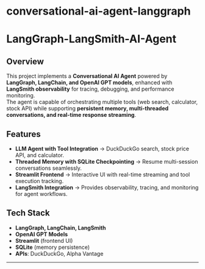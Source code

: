 # conversational-ai-agent-langgraph

# LangGraph-LangSmith-AI-Agent

## Overview
This project implements a **Conversational AI Agent** powered by **LangGraph, LangChain, and OpenAI GPT models**, enhanced with **LangSmith observability** for tracing, debugging, and performance monitoring.  
The agent is capable of orchestrating multiple tools (web search, calculator, stock API) while supporting **persistent memory, multi-threaded conversations, and real-time response streaming**.

## Features
- **LLM Agent with Tool Integration** → DuckDuckGo search, stock price API, and calculator.  
- **Threaded Memory with SQLite Checkpointing** → Resume multi-session conversations seamlessly.  
- **Streamlit Frontend** → Interactive UI with real-time streaming and tool execution tracking.  
- **LangSmith Integration** → Provides observability, tracing, and monitoring for agent workflows.  

## Tech Stack
- **LangGraph, LangChain, LangSmith**  
- **OpenAI GPT Models**  
- **Streamlit** (frontend UI)  
- **SQLite** (memory persistence)  
- **APIs**: DuckDuckGo, Alpha Vantage  

---
